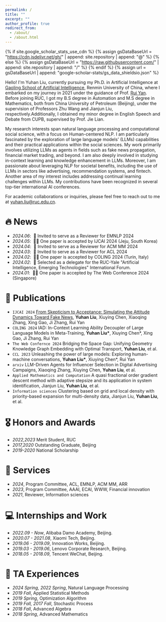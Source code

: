 ```yaml
---
permalink: /
title: ""
excerpt: ""
author_profile: true
redirect_from: 
  - /about/
  - /about.html
---
```


{% if site.google_scholar_stats_use_cdn %}
{% assign gsDataBaseUrl = "https://cdn.jsdelivr.net/gh/" | append: site.repository | append: "@" %}
{% else %}
{% assign gsDataBaseUrl = "https://raw.githubusercontent.com/" | append: site.repository | append: "/" %}
{% endif %}
{% assign url = gsDataBaseUrl | append: "google-scholar-stats/gs_data_shieldsio.json" %}

<span class='anchor' id='about-me'></span>
Hello! I'm Yuhan Liu, currently pursuing my Ph.D. in Artificial Intelligence at <a href="http://ai.ruc.edu.cn"> Gaoling School of Artificial Intelligence</a>, Renmin University of China, where I embarked on my journey in 2021 under the guidance of Prof. <a href="http://ai.ruc.edu.cn/english/GSAI_FACULTY/28026f7425324f61991c70d279372d13.htm">Rui Yan</a>. Before joining RUC, I got my B.S degree in Automation and M.S degree in Mathematics, both from China University of Petroleum (Beijing), under the supervision of Professors Zhu Wang and Jianjun Liu, respectively.Additionally, I obtained my minor degree in English Speech and Debate from CUPB, supervised by Prof. Jie Lian.

My research interests span natural language processing and computational social science, with a focus on Human-centered NLP. I am particularly fascinated by the exploration of large language models' (LLMs) capabilities and their practical applications within the social sciences. My work primarily involves utilizing LLMs as agents in fields such as fake news propagation, financial market trading, and beyond. I am also deeply involved in studying in-context learning and knowledge enhancement in LLMs. Moreover, I am passionate about leveraging NLP for societal benefits, including the use of LLMs in sectors like advertising, recommendation systems, and fintech. Another area of my interest includes addressing continual learning challenges within LLMs. My contributions have been recognized in several top-tier international AI conferences.

For academic collaborations or inquiries, please feel free to reach out to me at yuhan.liu@ruc.edu.cn.

# 🔥 News
- *2024.06*: &nbsp;🎉 Invited to serve as a Reviewer for EMNLP 2024
- *2024.05*: &nbsp;🎉🎉 One paper is accepted by IJCAI 2024 (Jeju, South Korea)
- *2024.04*: &nbsp;🎉 Invited to serve as a Reviewer for ACM MM 2024
- *2024.03*: &nbsp;🎉 Invited to serve as a Reviewer for ACL 2024
- *2024.02*: &nbsp;🎉🎉 One paper is accepted by COLING 2024 (Turin, Italy)
- *2024.02*: &nbsp;🎉 Selected as a delegate for the RUC-Yale "Artificial Intelligence, Emerging Technologies" International Forum.
- *2024.01*: &nbsp;🎉🎉 One paper is accepted by The Web Conference 2024 (Singapore)

# 📝 Publications 

- ``IJCAI 2024`` [From Skepticism to Acceptance: Simulating the Attitude Dynamics Toward Fake News](https://arxiv.org/abs/2403.09498), **Yuhan Liu**, Xiuying Chen, Xiaoqing Zhang, Xing Gao, Ji Zhang, Rui Yan
- ``COLING 2024`` IAD: In-Context Learning Ability Decoupler of Large Language Models in Meta-Training, **Yuhan Liu\***, Xiuying Chen*, Xing Gao, Ji Zhang, Rui Yan
- ``The Web Confernce 2024`` Bridging the Space Gap: Unifying Geometry Knowledge Graph Embedding with Optimal Transport, **Yuhan Liu**, et al.
- ``CCL 2023`` Unleashing the power of large models: Exploring human-machine conversations, **Yuhan Liu\***, Xiuying Chen*, Rui Yan
- ``arxiv`` LLM-Driven Agents for Influencer Selection in Digital Advertising Campaigns, Xiaoqing Zhang, Xiuying Chen, **Yuhan Liu**, et al.
- ``Applied Mathematics and Computation`` A quasi fractional order gradient descent method with adaptive stepsize and its
application in system identification, Jianjun Liu, **Yuhan Liu**, et al.
- ``Information sciences`` Clustering based on grid and local density with priority-based expansion for multi-density data, Jianjun Liu, **Yuhan Liu**, et al.

# 🎖 Honors and Awards
- *2022,2023* Merit Student, RUC
- *2017,2020* Outstanding Graduate, Beijing
- *2019-2020* National Scholarship

# 💬 Services
- *2024*, Program Committee, ACL, EMNLP, ACM MM, ARR
- *2023*, Program Committee, AAAI, ECAI, WWW, Financial innovation
- *2021*, Reviewer, Information sciences

# 💻 Internships and Work
- *2022.09 - Now*, Alibaba Damo Academy, Beijing.
- *2020.07 - 2021.08*, Xiaomi Tech, Beijing.
- *2019.06 - 2019.09*, Innovation Works, Beijing.
- *2019.03 - 2019.06*, Lenovo Corporate Research, Beijing.
- *2018.05 - 2018.09*, Tencent WeChat, Beijing.

# 📖 TA Experiences
- *2024 Spring, 2022 Spring*, Natural Language Processing
- *2019 Fall*, Applied Statistical Methods
- *2019 Spring*, Optimization Algorithm
- *2019 Fall, 2017 Fall*, Stochastic Process
- *2018 Fall*, Advanced Algebra
- *2018 Spring*, Advanced Mathematics
